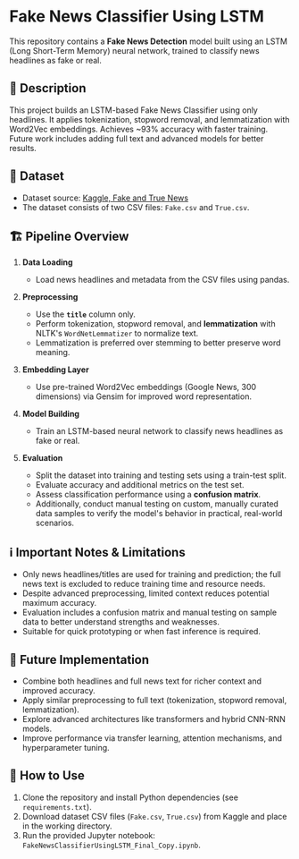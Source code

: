 # Fake News Classifier Using LSTM

This repository contains a **Fake News Detection** model built using an LSTM (Long Short-Term Memory) neural network, trained to classify news headlines as fake or real.

## 📄 Description

This project builds an LSTM-based Fake News Classifier using only headlines. It applies tokenization, stopword removal, and lemmatization with Word2Vec embeddings. Achieves ~93% accuracy with faster training. Future work includes adding full text and advanced models for better results.

## 📂 Dataset

- Dataset source: [Kaggle, Fake and True News](https://www.kaggle.com/code/therealsampat/fake-news-detection/input?select=True.csv)
- The dataset consists of two CSV files: `Fake.csv` and `True.csv`.

## 🏗️ Pipeline Overview

1. **Data Loading**
   - Load news headlines and metadata from the CSV files using pandas.

2. **Preprocessing**
   - Use the **`title`** column only.
   - Perform tokenization, stopword removal, and **lemmatization** with NLTK's `WordNetLemmatizer` to normalize text.
   - Lemmatization is preferred over stemming to better preserve word meaning.

3. **Embedding Layer**
   - Use pre-trained Word2Vec embeddings (Google News, 300 dimensions) via Gensim for improved word representation.

4. **Model Building**
   - Train an LSTM-based neural network to classify news headlines as fake or real.

5. **Evaluation**
   - Split the dataset into training and testing sets using a train-test split.
   - Evaluate accuracy and additional metrics on the test set.
   - Assess classification performance using a **confusion matrix**.
   - Additionally, conduct manual testing on custom, manually curated data samples to verify the model's behavior in practical, real-world scenarios.

## ℹ️ Important Notes & Limitations

- Only news headlines/titles are used for training and prediction; the full news text is excluded to reduce training time and resource needs.
- Despite advanced preprocessing, limited context reduces potential maximum accuracy.
- Evaluation includes a confusion matrix and manual testing on sample data to better understand strengths and weaknesses.
- Suitable for quick prototyping or when fast inference is required.

## 🔮 Future Implementation

- Combine both headlines and full news text for richer context and improved accuracy.
- Apply similar preprocessing to full text (tokenization, stopword removal, lemmatization).
- Explore advanced architectures like transformers and hybrid CNN-RNN models.
- Improve performance via transfer learning, attention mechanisms, and hyperparameter tuning.

## 🚀 How to Use

1. Clone the repository and install Python dependencies (see `requirements.txt`).
2. Download dataset CSV files (`Fake.csv`, `True.csv`) from Kaggle and place in the working directory.
3. Run the provided Jupyter notebook: `FakeNewsClassifierUsingLSTM_Final_Copy.ipynb`.


